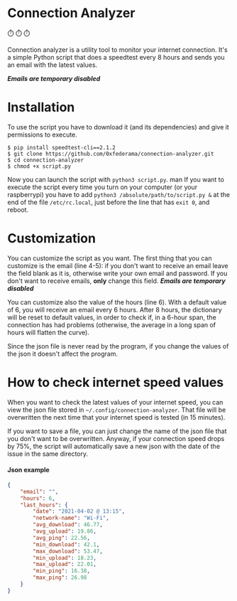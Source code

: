 # Connection Analyzer

:stopwatch: :stopwatch: :stopwatch: 

Connection analyzer is a utility tool to monitor your internet connection. It's a simple Python script that does a speedtest every 8 hours and sends you an email with the latest values.

***Emails are temporary disabled***


# Installation

To use the script you have to download it (and its dependencies) and give it permissions to execute.
```
$ pip install speedtest-cli==2.1.2
$ git clone https://github.com/0xfederama/connection-analyzer.git
$ cd connection-analyzer
$ chmod +x script.py
```
Now you can launch the script with `python3 script.py`.
man 
If you want to execute the script every time you turn on your computer (or your raspberrypi) you have to add `python3 /absolute/path/to/script.py &` at the end of the file `/etc/rc.local`, just before the line that has `exit 0`, and reboot.

# Customization

You can customize the script as you want.
The first thing that you can customize is the email (line 4-5): if you don't want to receive an email leave the field blank as it is, otherwise write your own email and password. If you don't want to receive emails, **only** change this field. ***Emails are temporary disabled***

You can customize also the value of the hours (line 6). With a default value of 6, you will receive an email every 6 hours. After 8 hours, the dictionary will be reset to default values, in order to check if, in a 6-hour span, the connection has had problems (otherwise, the average in a long span of hours will flatten the curve).

Since the json file is never read by the program, if you change the values of the json it doesn't affect the program.

# How to check internet speed values

When you want to check the latest values of your internet speed, you can view the json file stored in `~/.config/connection-analyzer`. That file will be overwritten the next time that your internet speed is tested (in 15 minutes). 

If you want to save a file, you can just change the name of the json file that you don't want to be overwritten. Anyway, if your connection speed drops by 75%, the script will automatically save a new json with the date of the issue in the same directory.

#### Json example
```json
{
    "email": "",
    "hours": 6,
    "last_hours": {
        "date": "2021-04-02 @ 13:15",
        "network-name": "Wi-Fi",
        "avg_download": 46.77,
        "avg_upload": 19.86,
        "avg_ping": 22.56,
        "min_download": 42.1,
        "max_download": 53.47,
        "min_upload": 18.23,
        "max_upload": 22.01,
        "min_ping": 16.38,
        "max_ping": 26.98
    }
}
```
